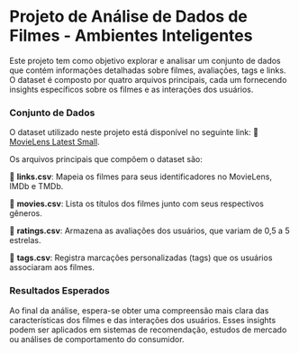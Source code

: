 # Projeto de Análise de Dados de Filmes - Ambientes Inteligentes

Este projeto tem como objetivo explorar e analisar um conjunto de dados que contém informações detalhadas sobre filmes, avaliações, tags e links. O dataset é composto por quatro arquivos principais, cada um fornecendo insights específicos sobre os filmes e as interações dos usuários.

### Conjunto de Dados

O dataset utilizado neste projeto está disponível no seguinte link:
🔗 [MovieLens Latest Small](https://files.grouplens.org/datasets/movielens/ml-latest-small.zip).

Os arquivos principais que compõem o dataset são:

📌 **links.csv**: Mapeia os filmes para seus identificadores no MovieLens, IMDb e TMDb.

📌 **movies.csv**: Lista os títulos dos filmes junto com seus respectivos gêneros.

📌 **ratings.csv**: Armazena as avaliações dos usuários, que variam de 0,5 a 5 estrelas.

📌 **tags.csv**: Registra marcações personalizadas (tags) que os usuários associaram aos filmes.

### Resultados Esperados

Ao final da análise, espera-se obter uma compreensão mais clara das características dos filmes e das interações dos usuários. Esses insights podem ser aplicados em sistemas de recomendação, estudos de mercado ou análises de comportamento do consumidor.


